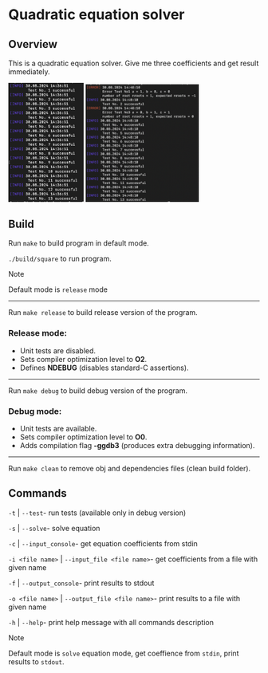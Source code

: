 # Quadratic equation solver

## Overview
This is a quadratic equation solver. Give me three coefficients and get result immediately.

<img src="Design/quadr_solver_test.png" width="30%" alt="Logo" /> <img src="Design/test_quadr_wrong_test.png" width="45%" alt="Logo" />

## Build
Run `make` to build program in default mode.

`./build/square` to run program.

> [!NOTE]
> Default mode is `release` mode

---

Run `make release` to build release version of the program.

### Release mode:
- Unit tests are disabled.
- Sets compiler optimization level to **O2**.
- Defines **NDEBUG** (disables standard-C assertions).

---

Run `make debug` to build debug version of the program.

### Debug mode:
- Unit tests are available.
- Sets compiler optimization level to **O0**.
- Adds compilation flag **-ggdb3** (produces extra debugging information).

---

Run `make clean` to remove obj and dependencies files (clean build folder).

## Commands
```-t``` | ```--test```- run tests (available only in debug version)

```-s``` | ```--solve```- solve equation

```-c``` | ```--input_console```- get equation coefficients from stdin

```-i <file name>``` | ```--input_file <file name>```- get coefficients from a file with given name

```-f``` | ```--output_console```- print results to stdout

```-o <file name>``` | ```--output_file <file name>```- print results to a file with given name

```-h``` | ```--help```- print help message with all commands description

> [!NOTE]
> Default mode is `solve` equation mode, get coeffience from `stdin`, print results to `stdout`.
